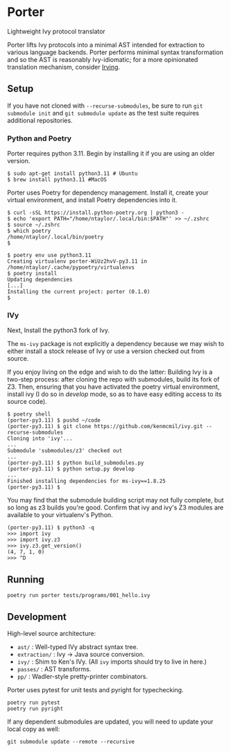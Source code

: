 # Porter

Lightweight Ivy protocol translator

Porter lifts Ivy protocols into a minimal AST intended for extraction to
various language backends. Porter performs minimal syntax transformation and so
the AST is reasonably Ivy-idiomatic; for a more opinionated translation
mechanism, consider [Irving](https://github.com/dijkstracula/irving).

## Setup

If you have not cloned with `--recurse-submodules`, be sure to run `git
submodule init` and `git submodule update` as the test suite requires
additional repositories.

### Python and Poetry

Porter requires python 3.11. Begin by installing it if you are using an older
version.

```
$ sudo apt-get install python3.11 # Ubuntu
$ brew install python3.11 #MacOS
```

Porter uses Poetry for dependency management. Install it, create your virtual
environment, and install Poetry dependencies into it.

```
$ curl -sSL https://install.python-poetry.org | python3 -
$ echo 'export PATH="/home/ntaylor/.local/bin:$PATH"' >> ~/.zshrc
$ source ~/.zshrc
$ which poetry         
/home/ntaylor/.local/bin/poetry
$ 
```

```
$ poetry env use python3.11
Creating virtualenv porter-WiUz2hvV-py3.11 in /home/ntaylor/.cache/pypoetry/virtualenvs
$ poetry install
Updating dependencies
[...]
Installing the current project: porter (0.1.0)
$
```

### IVy

Next, Install the python3 fork of Ivy.

The `ms-ivy` package is not explicitly a dependency because we may wish to
either install a stock release of Ivy or use a version checked out from source.

If you enjoy living on the edge and wish to do the latter: Building Ivy is a
two-step process: after cloning the repo with submodules, build its fork of Z3.
Then, ensuring that you have activated the poetry virtual environment, install
ivy (I do so in _develop_ mode, so as to have easy editing access to its source
code).

```
$ poetry shell
(porter-py3.11) $ pushd ~/code
(porter-py3.11) $ git clone https://github.com/kenmcmil/ivy.git --recurse-submodules
Cloning into 'ivy'...
...
Submodule 'submodules/z3' checked out
...
(porter-py3.11) $ python build_submodules.py
(porter-py3.11) $ python setup.py develop 
...
Finished installing dependencies for ms-ivy==1.8.25
(porter-py3.11) $
```

You may find that the submodule building script may not fully complete, but so
long as z3 builds you're good. Confirm that ivy and ivy's Z3 modules are
available to your virtualenv's Python.

```
(porter-py3.11) $ python3 -q
>>> import ivy
>>> import ivy.z3
>>> ivy.z3.get_version()
(4, 7, 1, 0)
>>> ^D
```

## Running

```commandline
poetry run porter tests/programs/001_hello.ivy
```

## Development

High-level source architecture:

* `ast/`        : Well-typed IVy abstract syntax tree.
* `extraction/` : Ivy -> Java source conversion.
* `ivy/`        : Shim to Ken's IVy.  (All `ivy` imports should try to live in here.)
* `passes/`     : AST transforms.
* `pp/`         : Wadler-style pretty-printer combinators.

Porter uses pytest for unit tests and pyright for typechecking.

```commandline
poetry run pytest
poetry run pyright
```

If any dependent submodules are updated, you will need to update your local
copy as well:

```commandline
git submodule update --remote --recursive
```


